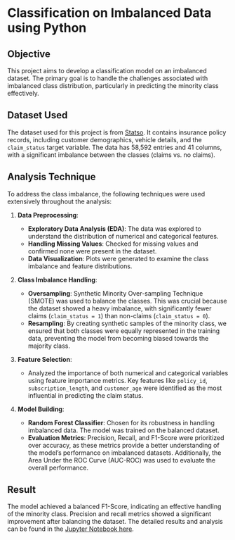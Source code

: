 # Classification on Imbalanced Data using Python

## Objective
This project aims to develop a classification model on an imbalanced dataset. The primary goal is to handle the challenges associated with imbalanced class distribution, particularly in predicting the minority class effectively.

## Dataset Used
The dataset used for this project is from [Statso](https://statso.io/training-models-on-imbalanced-data-case-study/). It contains insurance policy records, including customer demographics, vehicle details, and the `claim_status` target variable. The data has 58,592 entries and 41 columns, with a significant imbalance between the classes (claims vs. no claims).

## Analysis Technique
To address the class imbalance, the following techniques were used extensively throughout the analysis:

1. **Data Preprocessing**:
   - **Exploratory Data Analysis (EDA)**: The data was explored to understand the distribution of numerical and categorical features.
   - **Handling Missing Values**: Checked for missing values and confirmed none were present in the dataset.
   - **Data Visualization**: Plots were generated to examine the class imbalance and feature distributions.

2. **Class Imbalance Handling**:
   - **Oversampling**: Synthetic Minority Over-sampling Technique (SMOTE) was used to balance the classes. This was crucial because the dataset showed a heavy imbalance, with significantly fewer claims (`claim_status = 1`) than non-claims (`claim_status = 0`).
   - **Resampling**: By creating synthetic samples of the minority class, we ensured that both classes were equally represented in the training data, preventing the model from becoming biased towards the majority class.

3. **Feature Selection**:
   - Analyzed the importance of both numerical and categorical variables using feature importance metrics. Key features like `policy_id`, `subscription_length`, and `customer_age` were identified as the most influential in predicting the claim status.

4. **Model Building**:
   - **Random Forest Classifier**: Chosen for its robustness in handling imbalanced data. The model was trained on the balanced dataset.
   - **Evaluation Metrics**: Precision, Recall, and F1-Score were prioritized over accuracy, as these metrics provide a better understanding of the model’s performance on imbalanced datasets. Additionally, the Area Under the ROC Curve (AUC-ROC) was used to evaluate the overall performance.

## Result
The model achieved a balanced F1-Score, indicating an effective handling of the minority class. Precision and recall metrics showed a significant improvement after balancing the dataset.
The detailed results and analysis can be found in the [Jupyter Notebook here](https://nbviewer.org/gist/rijul007/94fab12ca87d1ddb1ddbe32b6e34704e).
